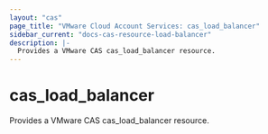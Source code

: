 ```yaml
---
layout: "cas"
page_title: "VMware Cloud Account Services: cas_load_balancer"
sidebar_current: "docs-cas-resource-load-balancer"
description: |-
  Provides a VMware CAS cas_load_balancer resource.
---
```


# cas\_load\_balancer

Provides a VMware CAS cas_load_balancer resource.
